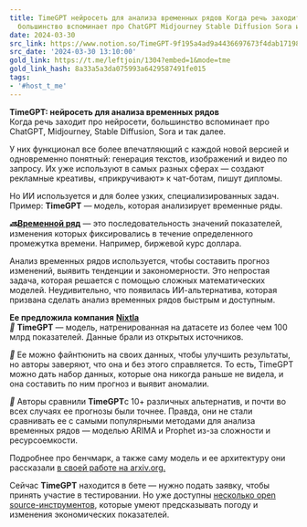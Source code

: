 ```yaml
---
title: TimeGPT нейросеть для анализа временных рядов Когда речь заходит про нейросети
  большинство вспоминает про ChatGPT Midjourney Stable Diffusion Sora и т
date: 2024-03-30
src_link: https://www.notion.so/TimeGPT-9f195a4ad9a4436697673f4dab17198f
src_date: '2024-03-30 13:10:00'
gold_link: https://t.me/leftjoin/1304?embed=1&mode=tme
gold_link_hash: 8a33a5a3da075993a6429587491fe015
tags:
- '#host_t_me'
---
```


**TimeGPT: нейросеть для анализа временных рядов**  
Когда речь заходит про нейросети, большинство вспоминает про ChatGPT, Midjourney, Stable Diffusion, Sora и так далее.  
  
У них функционал все более впечатляющий с каждой новой версией и одновременно понятный: генерация текстов, изображений и видео по запросу. Их уже используют в самых разных сферах — создают рекламные креативы, «прикручивают» к чат-ботам, пишут дипломы.  
  
Но ИИ используется и для более узких, специализированных задач. Пример: **TimeGPT** — модель, которая анализирует временные ряды.  
  
*****🔜*****[**Временной ряд**](https://ru.wikipedia.org/wiki/%D0%92%D1%80%D0%B5%D0%BC%D0%B5%D0%BD%D0%BD%D0%BE%D0%B9_%D1%80%D1%8F%D0%B4) — это последовательность значений показателей, изменения которых фиксировались в течение определенного промежутка времени. Например, биржевой курс доллара.  
  
Анализ временных рядов используется, чтобы составить прогноз изменений, выявить тенденции и закономерности. Это непростая задача, которая решается с помощью сложных математических моделей. Неудивительно, что появилась ИИ-альтернатива, которая призвана сделать анализ временных рядов быстрым и доступным.  
  
**Ее предложила компания** [**Nixtla**](https://www.nixtla.io/)  
***💬*** **TimeGPT** — модель, натренированная на датасете из более чем 100 млрд показателей. Данные брали из открытых источников.  
  
***💬*** Ее можно файнтюнить на своих данных, чтобы улучшить результаты, но авторы заверяют, что она и без этого справляется. То есть, TimeGPT можно дать набор данных, которые она никогда раньше не видела, и она составить по ним прогноз и выявит аномалии.  
  
***💬*** Авторы сравнили **TimeGPT**с 10+ различных альтернатив, и почти во всех случаях ее прогнозы были точнее. Правда, они не стали сравнивать ее с самыми популярными методами для анализа временных рядов — моделью ARIMA и Prophet из-за сложности и ресурсоемкости.  
  
Подробнее про бенчмарк, а также саму модель и ее архитектуру они рассказали [в своей работе на arxiv.org.](https://arxiv.org/pdf/2310.03589.pdf)  
  
Сейчас **TimeGPT** находится в бете — нужно подать заявку, чтобы принять участие в тестировании. Но уже доступны [несколько open source-инструментов](https://www.nixtla.io/open-source), которые умеют предсказывать погоду и изменения экономических показателей.